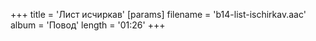 +++
title = 'Лист исчиркав'
[params]
  filename = 'b14-list-ischirkav.aac'
  album = 'Повод'
  length = '01:26'
+++
